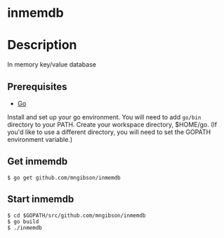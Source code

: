# inmemdb

# Description

In memory key/value database

## Prerequisites
- [Go](https://golang.org/dl/)

Install and set up your go environment.  You will need to add `go/bin` directory to your PATH. Create your workspace directory, $HOME/go. (If you'd like to use a different directory, you will need to set the GOPATH environment variable.)


## Get inmemdb

`$ go get github.com/mngibson/inmemdb`

## Start inmemdb

```
$ cd $GOPATH/src/github.com/mngibson/inmemdb
$ go build
$ ./inmemdb
```
